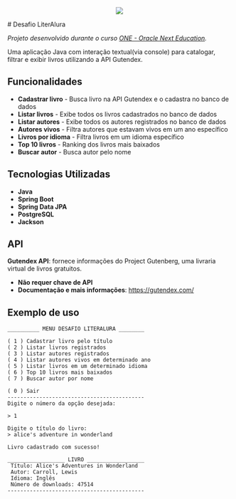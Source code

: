 <p align="center">
  <img src="https://github.com/user-attachments/assets/d4068522-c677-4cfc-8748-474f6db7beaf" />
</p>
# Desafio LiterAlura

*Projeto desenvolvido durante o curso [ONE - Oracle Next Education](https://www.oracle.com/br/education/oracle-next-education/ "ONE - Oracle Next Education").*

Uma aplicação Java com interação textual(via console) para catalogar, filtrar e exibir livros utilizando a API Gutendex.
## Funcionalidades

- **Cadastrar livro** - Busca livro na API Gutendex e o cadastra no banco de dados
- **Listar livros** - Exibe todos os livros cadastrados no banco de dados
- **Listar autores** - Exibe todos os autores registrados no banco de dados
- **Autores vivos** - Filtra autores que estavam vivos em um ano específico
- **Livros por idioma** - Filtra livros em um idioma específico
- **Top 10 livros** - Ranking dos livros mais baixados
- **Buscar autor** - Busca autor pelo nome

## Tecnologias Utilizadas

- **Java**
- **Spring Boot**
- **Spring Data JPA**
- **PostgreSQL**
- **Jackson**

## API

**Gutendex API**: fornece informações do Project Gutenberg, uma livraria virtual de livros gratuitos.

- **Não requer chave de API**
- **Documentação e mais informações**: https://gutendex.com/

## Exemplo de uso

```
__________ MENU DESAFIO LITERALURA ________

( 1 ) Cadastrar livro pelo título
( 2 ) Listar livros registrados
( 3 ) Listar autores registrados
( 4 ) Listar autores vivos em determinado ano
( 5 ) Listar livros em um determinado idioma
( 6 ) Top 10 livros mais baixados
( 7 ) Buscar autor por nome

( 0 ) Sair
-------------------------------------------
Digite o número da opção desejada:

> 1

Digite o título do livro:
> alice's adventure in wonderland

Livro cadastrado com sucesso!

__________________ LIVRO __________________
 Título: Alice's Adventures in Wonderland
 Autor: Carroll, Lewis
 Idioma: Inglês
 Número de downloads: 47514
-------------------------------------------
```
